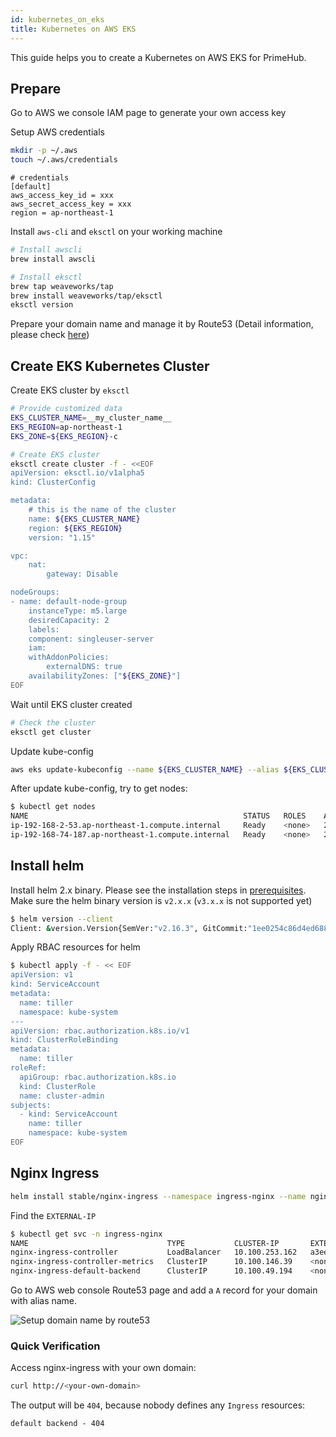 ```yaml
---
id: kubernetes_on_eks
title: Kubernetes on AWS EKS
---
```


This guide helps you to create a Kubernetes on AWS EKS for PrimeHub.

## Prepare

Go to AWS we console IAM page to generate your own access key

Setup AWS credentials

```bash
mkdir -p ~/.aws
touch ~/.aws/credentials
```

```plantext
# credentials
[default]
aws_access_key_id = xxx
aws_secret_access_key = xxx
region = ap-northeast-1
```

Install `aws-cli` and `eksctl` on your working machine

```bash
# Install awscli
brew install awscli

# Install eksctl
brew tap weaveworks/tap
brew install weaveworks/tap/eksctl
eksctl version
```

Prepare your domain name and manage it by Route53 (Detail information, please check [here](https://docs.aws.amazon.com/Route53/latest/DeveloperGuide/migrate-dns-domain-in-use.html))

## Create EKS Kubernetes Cluster

Create EKS cluster by `eksctl`

```bash
# Provide customized data
EKS_CLUSTER_NAME=__my_cluster_name__
EKS_REGION=ap-northeast-1
EKS_ZONE=${EKS_REGION}-c

# Create EKS cluster
eksctl create cluster -f - <<EOF
apiVersion: eksctl.io/v1alpha5
kind: ClusterConfig

metadata:
    # this is the name of the cluster
    name: ${EKS_CLUSTER_NAME}
    region: ${EKS_REGION}
    version: "1.15"

vpc:
    nat:
        gateway: Disable

nodeGroups:
- name: default-node-group
    instanceType: m5.large
    desiredCapacity: 2
    labels:
    component: singleuser-server
    iam:
    withAddonPolicies:
        externalDNS: true
    availabilityZones: ["${EKS_ZONE}"]
EOF
```

Wait until EKS cluster created

```bash
# Check the cluster
eksctl get cluster
```

Update kube-config

```bash
aws eks update-kubeconfig --name ${EKS_CLUSTER_NAME} --alias ${EKS_CLUSTER_NAME}
```

After update kube-config, try to get nodes:

```bash
$ kubectl get nodes
NAME                                                STATUS   ROLES    AGE   VERSION
ip-192-168-2-53.ap-northeast-1.compute.internal     Ready    <none>   21s   v1.15.10-eks-bac369
ip-192-168-74-187.ap-northeast-1.compute.internal   Ready    <none>   21s   v1.15.10-eks-bac369
```

## Install helm

Install helm 2.x binary. Please see the installation steps in [prerequisites](prerequisites.md). Make sure the helm binary version is `v2.x.x` (`v3.x.x` is not supported yet)

```bash
$ helm version --client
Client: &version.Version{SemVer:"v2.16.3", GitCommit:"1ee0254c86d4ed6887327dabed7aa7da29d7eb0d", GitTreeState:"clean"}
```

Apply RBAC resources for helm

```bash
$ kubectl apply -f - << EOF
apiVersion: v1
kind: ServiceAccount
metadata:
  name: tiller
  namespace: kube-system
---
apiVersion: rbac.authorization.k8s.io/v1
kind: ClusterRoleBinding
metadata:
  name: tiller
roleRef:
  apiGroup: rbac.authorization.k8s.io
  kind: ClusterRole
  name: cluster-admin
subjects:
  - kind: ServiceAccount
    name: tiller
    namespace: kube-system
EOF
```

## Nginx Ingress

```bash
helm install stable/nginx-ingress --namespace ingress-nginx --name nginx-ingress --set rbac.create=true
```

Find the `EXTERNAL-IP`

```bash
$ kubectl get svc -n ingress-nginx
NAME                               TYPE           CLUSTER-IP       EXTERNAL-IP                                                                          PORT(S)                      AGE
nginx-ingress-controller           LoadBalancer   10.100.253.162   a3ee868bc0f194ac19c04948497bc8ca-a179fb405d10a39f.elb.ap-northeast-1.amazonaws.com   80:31938/TCP,443:30853/TCP   21d
nginx-ingress-controller-metrics   ClusterIP      10.100.146.39    <none>                                                                               9913/TCP                     21d
nginx-ingress-default-backend      ClusterIP      10.100.49.194    <none>                                                                               80/TCP                       21d
```

Go to AWS web console Route53 page and add a `A` record for your domain with alias name.

![Setup domain name by route53](assets/kubernetes_on_eks_route53.png)

### Quick Verification

Access nginx-ingress with your own domain:

```bash
curl http://<your-own-domain>
```

The output will be `404`, because nobody defines any `Ingress` resources:

```
default backend - 404
```
